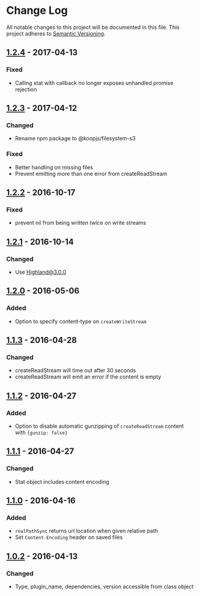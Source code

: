 # Change Log
All notable changes to this project will be documented in this file.
This project adheres to [Semantic Versioning](http://semver.org/).

## [1.2.4] - 2017-04-13
### Fixed
* Calling stat with callback no longer exposes unhandled promise rejection

## [1.2.3] - 2017-04-12
### Changed
* Rename npm package to @koopjs/filesystem-s3

### Fixed
* Better handling on missing files
* Prevent emitting more than one error from createReadStream

## [1.2.2] - 2016-10-17
### Fixed
* prevent nil from being written twice on write streams

## [1.2.1] - 2016-10-14
### Changed
* Use Highland@3.0.0

## [1.2.0] - 2016-05-06
### Added
* Option to specify content-type on `createWriteStream`

## [1.1.3] - 2016-04-28
### Changed
* createReadStream will time out after 30 seconds
* createReadStream will emit an error if the content is empty

## [1.1.2] - 2016-04-27
### Added
* Option to disable automatic gunzipping of `createReadStream` content with `{gunzip: false}`

## [1.1.1] - 2016-04-27
### Changed
* Stat object includes content encoding

## [1.1.0] - 2016-04-16
### Added
* `realPathSync` returns url location when given relative path
* Set `Content-Encoding` header on saved files

## [1.0.2] - 2016-04-13
### Changed
* Type, plugin_name, dependencies, version accessible from class object

[1.2.4]: https://github.com/koopjs/koop-filesystem-s3/compare/v1.2.3..v1.2.4
[1.2.3]: https://github.com/koopjs/koop-filesystem-s3/compare/v1.2.3..v1.2.2
[1.2.2]: https://github.com/koopjs/koop-filesystem-s3/compare/v1.2.1..v1.2.2
[1.2.1]: https://github.com/koopjs/koop-filesystem-s3/compare/v1.2.0..v1.2.1
[1.2.0]: https://github.com/koopjs/koop-filesystem-s3/compare/v1.1.3..v1.2.0
[1.1.3]: https://github.com/koopjs/koop-filesystem-s3/compare/v1.1.2..v1.1.3
[1.1.2]: https://github.com/koopjs/koop-filesystem-s3/compare/v1.1.1..v1.1.2
[1.1.1]: https://github.com/koopjs/koop-filesystem-s3/compare/v1.1.0..v1.1.1
[1.1.0]: https://github.com/koopjs/koop-filesystem-s3/compare/v1.0.2..v1.1.0
[1.0.2]: https://github.com/koopjs/koop-filesystem-s3/compare/v1.0.1..v1.0.2
